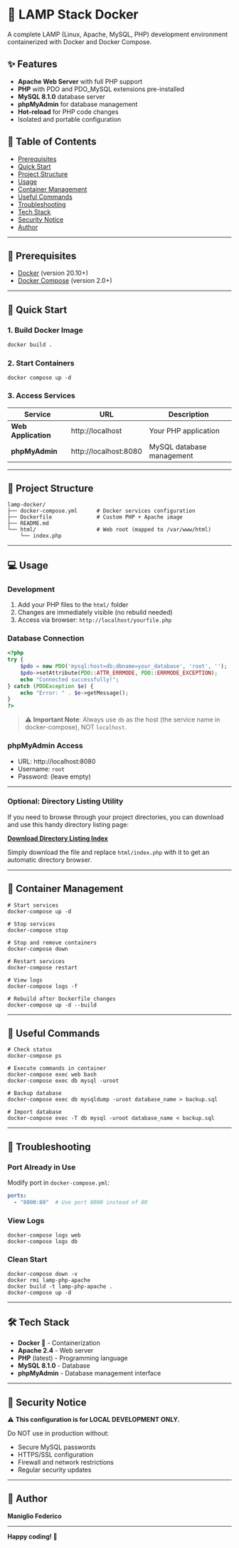 # 🐳 LAMP Stack Docker

A complete LAMP (Linux, Apache, MySQL, PHP) development environment containerized with Docker and Docker Compose.

## ✨ Features

- **Apache Web Server** with full PHP support
- **PHP** with PDO and PDO_MySQL extensions pre-installed
- **MySQL 8.1.0** database server
- **phpMyAdmin** for database management
- **Hot-reload** for PHP code changes
- Isolated and portable configuration

## 📑 Table of Contents

- [Prerequisites](#-prerequisites)
- [Quick Start](#-quick-start)
- [Project Structure](#-project-structure)
- [Usage](#-usage)
- [Container Management](#-container-management)
- [Useful Commands](#-useful-commands)
- [Troubleshooting](#-troubleshooting)
- [Tech Stack](#-tech-stack)
- [Security Notice](#-security-notice)
- [Author](#-author)

___
## 🔧 Prerequisites

- [Docker](https://docs.docker.com/get-docker/) (version 20.10+)
- [Docker Compose](https://docs.docker.com/compose/install/) (version 2.0+)
___
## 🚀 Quick Start

### 1. Build Docker Image

```bash
docker build .
```


### 2. Start Containers

```shell script
docker compose up -d
```


### 3. Access Services

| Service | URL | Description |
|---------|-----|-------------|
| **Web Application** | http://localhost | Your PHP application |
| **phpMyAdmin** | http://localhost:8080 | MySQL database management |
___
## 📁 Project Structure

```
lamp-docker/
├── docker-compose.yml      # Docker services configuration
├── Dockerfile              # Custom PHP + Apache image
├── README.md              
└── html/                   # Web root (mapped to /var/www/html)
    └── index.php          
```

___
## 💻 Usage

### Development

1. Add your PHP files to the `html/` folder
2. Changes are immediately visible (no rebuild needed)
3. Access via browser: `http://localhost/yourfile.php`

### Database Connection

```php
<?php
try {
    $pdo = new PDO('mysql:host=db;dbname=your_database', 'root', '');
    $pdo->setAttribute(PDO::ATTR_ERRMODE, PDO::ERRMODE_EXCEPTION);
    echo "Connected successfully!";
} catch (PDOException $e) {
    echo "Error: " . $e->getMessage();
}
?>
```

> ⚠️ **Important Note**: Always use `db` as the host (the service name in docker-compose), NOT `localhost`.
### phpMyAdmin Access

- URL: http://localhost:8080
- Username: `root`
- Password: (leave empty)
___
### Optional: Directory Listing Utility

If you need to browse through your project directories, you can download and use this handy directory listing page:

**[Download Directory Listing Index](https://gist.github.com/federicomaniglio/1cc769643f29a68b38651fc01d35ff9a)**

Simply download the file and replace `html/index.php` with it to get an automatic directory browser.

___
## 🔄 Container Management

```shell script
# Start services
docker-compose up -d

# Stop services
docker-compose stop

# Stop and remove containers
docker-compose down

# Restart services
docker-compose restart

# View logs
docker-compose logs -f

# Rebuild after Dockerfile changes
docker-compose up -d --build
```

___
## 📝 Useful Commands

```shell script
# Check status
docker-compose ps

# Execute commands in container
docker-compose exec web bash
docker-compose exec db mysql -uroot

# Backup database
docker-compose exec db mysqldump -uroot database_name > backup.sql

# Import database
docker-compose exec -T db mysql -uroot database_name < backup.sql
```
___

## 🐛 Troubleshooting

### Port Already in Use

Modify port in `docker-compose.yml`:
```yaml
ports:
  - "8000:80"  # Use port 8000 instead of 80
```


### View Logs

```shell script
docker-compose logs web
docker-compose logs db
```


### Clean Start

```shell script
docker-compose down -v
docker rmi lamp-php-apache
docker build -t lamp-php-apache .
docker-compose up -d
```

___
## 🛠️ Tech Stack

- **Docker** 🐳 - Containerization
- **Apache 2.4** - Web server
- **PHP** (latest) - Programming language
- **MySQL 8.1.0** - Database
- **phpMyAdmin** - Database management interface
___
## 🔐 Security Notice

⚠️ **This configuration is for LOCAL DEVELOPMENT ONLY.**

Do NOT use in production without:
- Secure MySQL passwords
- HTTPS/SSL configuration
- Firewall and network restrictions
- Regular security updates
___
## 👤 Author

**Maniglio Federico**

---

**Happy coding! 🚀**
